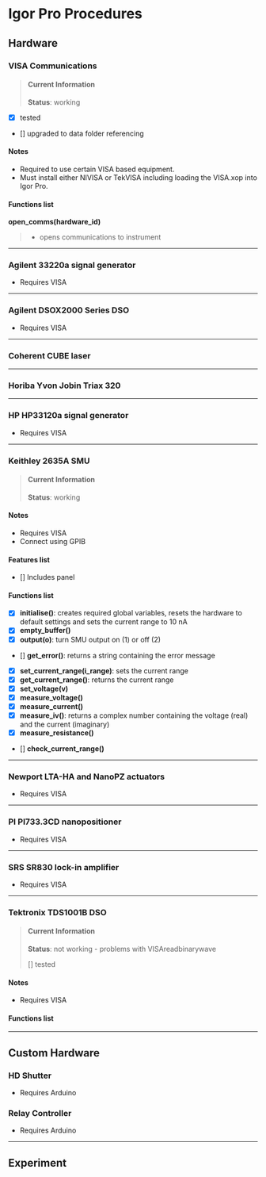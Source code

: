 Igor Pro Procedures
===================

Hardware
--------

### VISA Communications
>#### Current Information
>**Status**: working
>
- [x] tested
- [] upgraded to data folder referencing
#### Notes
- Required to use certain VISA based equipment.
- Must install either NIVISA or TekVISA including loading the VISA.xop into Igor Pro.
#### Functions list
**open_comms(hardware_id)**
>- opens communications to instrument

----------

### Agilent 33220a signal generator
- Requires VISA

----------

### Agilent DSOX2000 Series DSO
- Requires VISA

----------

### Coherent CUBE laser

----------

### Horiba Yvon Jobin Triax 320

----------

### HP HP33120a signal generator
- Requires VISA

----------

### Keithley 2635A SMU
>#### Current Information
>**Status**: working
#### Notes
- Requires VISA
- Connect using GPIB
#### Features list
- [] Includes panel
#### Functions list
- [x] **initialise()**: creates required global variables, resets the hardware to default settings and sets the current range to 10 nA
- [x] **empty_buffer()**
- [x] **output(o)**: turn SMU output on (1) or off (2)
- [] **get_error()**: returns a string containing the error message
- [x] **set_current_range(i_range)**: sets the current range
- [x] **get_current_range()**: returns the current range
- [x] **set_voltage(v)**
- [x] **measure_voltage()**
- [x] **measure_current()**
- [x] **measure_iv()**: returns a complex number containing the voltage (real) and the current (imaginary)
- [x] **measure_resistance()**
- [] **check_current_range()**

----------

### Newport LTA-HA and NanoPZ actuators
- Requires VISA

----------

### PI PI733.3CD nanopositioner
- Requires VISA

----------

### SRS SR830 lock-in amplifier
- Requires VISA

----------

### Tektronix TDS1001B DSO
>#### Current Information
>**Status**: not working - problems with VISAreadbinarywave
>
>[] tested
#### Notes
- Requires VISA
#### Functions list

----------

Custom Hardware
------------------

### HD Shutter
- Requires Arduino

### Relay Controller
- Requires Arduino

----------

Experiment
----------